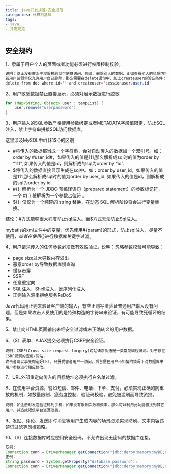 ```yaml
---
title: java开发规范-安全规范
categories: 计算机基础
tags:
- java
- 开发规范
---
```


## 安全规约

1、隶属于用户个人的页面或者功能必须进行权限控制校验。

```java
说明：防止没有做水平权限校验就可随意访问、修改、删除别人的数据，比如查看他人的私信内容。举例说明：
若用户请假单仅允许用户自己删除，那么需要在delete语句中，加上createuser的验证条件：
delete from doc where id='' and createuser='sessionuser.user.id'
```

2、用户敏感数据禁止直接展示，必须对展示数据进行脱敏

```java
for (Map<String, Object> user : tempList) {
	user.remove("userpassword")
}
```

3、用户输入的SQL参数严格使用参数绑定或者METADATA字段值限定，防止SQL注入，禁止字符串拼接SQL访问数据库。

这里涉及MySQL中#{}和${}的区别

- \#将传入的数据都当成一个字符串，会对自动传入的数据加一个双引号。如：order by #user_id#，如果传入的值是111,那么解析成sql时的值为order by “111”, 如果传入的值是id，则解析成的sql为order by “id”.
- $将传入的数据直接显示生成在sql中。如：order by user_id，如果传入的值是111,那么解析成sql时的值为order by user_id, 如果传入的值是id，则解析成的sql为order by id.
- \#{}: 解析为一个 JDBC 预编译语句（prepared statement）的参数标记符，一个 #{ } 被解析为一个参数占位符 。
- ${}: 仅仅为一个纯碎的 string 替换，在动态 SQL 解析阶段将会进行变量替换。

结论：\#方式能够很大程度防止sql注入。而$方式无法防止Sql注入。

mybatis的xml文件中的变量，优先使用#{param}的形式，防止sql注入，尽量不使用${}，或者在使用${}进行数据库关键字过滤。

4、用户请求传入的任何参数必须做有效性验证。说明：忽略参数校验可能导致：

- page size过大导致内存溢出
- 恶意order by导致数据库慢查询
- 缓存击穿
- SSRF
- 任意重定向
- SQL注入，Shell注入，反序列化注入
- 正则输入源串拒绝服务ReDoS

Java代码用正则来验证客户端的输入，有些正则写法验证普通用户输入没有问题，但是如果攻击人员使用的是特殊构造的字符串来验证，有可能导致死循环的结果。

5、禁止向HTML页面输出未经安全过滤或未正确转义的用户数据。

6、（S）表单、AJAX提交必须执行CSRF安全验证。

```
说明：CSRF(Cross-site request forgery)跨站请求伪造是一类常见编程漏洞。对于存在CSRF漏洞的应用/网站，
攻击者可以事先构造好URL，只要受害者用户一访问，后台便在用户不知情的情况下对数据库中用户参数进行相应修改。
```

7、URL外部重定向传入的目标地址必须执行白名单过滤。

8、在使用平台资源，譬如短信、邮件、电话、下单、支付，必须实现正确的防重放的机制，如数量限制、疲劳度控制、验证码校验，避免被滥刷而导致资损。

```
说明：如注册时发送验证码到手机，如果没有限制次数和频率，那么可以利用此功能骚扰到其它用户，并造成短信平台资源浪费。
```

9、发贴、评论、发送即时消息等用户生成内容的场景必须实现防刷、文本内容违禁词过滤等风控策略。

10、（S）连接数据库时应使用安全密码，不允许出现无密码的数据库连接。

```java
反例：
Connection conn = DriverManager.getConnection("jdbc:derby:memory:myDB;create=true","login", "");
正例：
String password = System.getProperty("database.password");
Connection conn = DriverManager.getConnection("jdbc:derby:memory:myDB;create=true","login", password);
```

